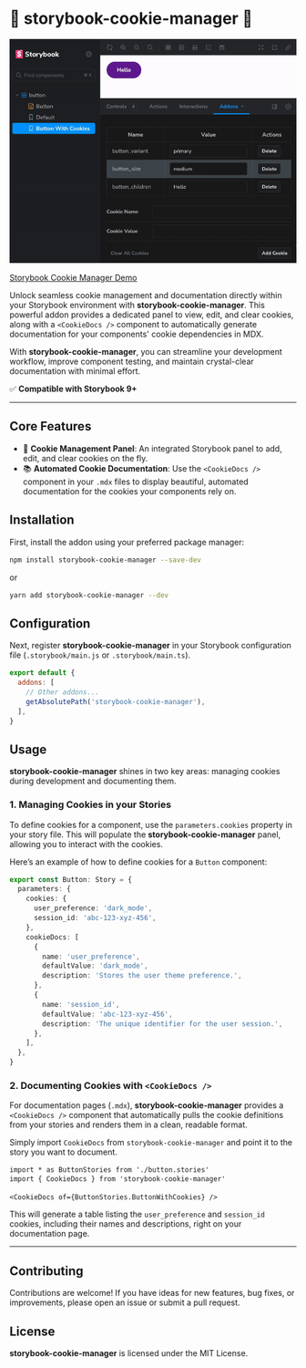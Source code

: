 # 🚀 storybook-cookie-manager 🍪

<div align="center">
  <img src="https://raw.githubusercontent.com/vbeloti/storybook-cookie-manager/refs/heads/main/.github/storybook-cookie-manager.gif" alt="A video of the Storybook Cookie Manager showing how to edit cookies directly from the addon tab" />
</div>

[Storybook Cookie Manager Demo](https://storybook-cookie-manager.pages.dev)

Unlock seamless cookie management and documentation directly within your Storybook environment with **storybook-cookie-manager**. This powerful addon provides a dedicated panel to view, edit, and clear cookies, along with a `<CookieDocs />` component to automatically generate documentation for your components' cookie dependencies in MDX.

With **storybook-cookie-manager**, you can streamline your development workflow, improve component testing, and maintain crystal-clear documentation with minimal effort.

✅ **Compatible with Storybook 9+**

---

## Core Features

- 🍪 **Cookie Management Panel**: An integrated Storybook panel to add, edit, and clear cookies on the fly.
- 📚 **Automated Cookie Documentation**: Use the `<CookieDocs />` component in your `.mdx` files to display beautiful, automated documentation for the cookies your components rely on.

## Installation

First, install the addon using your preferred package manager:

```bash
npm install storybook-cookie-manager --save-dev
```

or

```bash
yarn add storybook-cookie-manager --dev
```

## Configuration

Next, register **storybook-cookie-manager** in your Storybook configuration file (`.storybook/main.js` or `.storybook/main.ts`).

```javascript
export default {
  addons: [
    // Other addons...
    getAbsolutePath('storybook-cookie-manager'),
  ],
}
```

## Usage

**storybook-cookie-manager** shines in two key areas: managing cookies during development and documenting them.

### 1. Managing Cookies in your Stories

To define cookies for a component, use the `parameters.cookies` property in your story file. This will populate the **storybook-cookie-manager** panel, allowing you to interact with the cookies.

Here’s an example of how to define cookies for a `Button` component:

```typescript
export const Button: Story = {
  parameters: {
    cookies: {
      user_preference: 'dark_mode',
      session_id: 'abc-123-xyz-456',
    },
    cookieDocs: [
      {
        name: 'user_preference',
        defaultValue: 'dark_mode',
        description: 'Stores the user theme preference.',
      },
      {
        name: 'session_id',
        defaultValue: 'abc-123-xyz-456',
        description: 'The unique identifier for the user session.',
      },
    ],
  },
}
```

### 2. Documenting Cookies with `<CookieDocs />`

For documentation pages (`.mdx`), **storybook-cookie-manager** provides a `<CookieDocs />` component that automatically pulls the cookie definitions from your stories and renders them in a clean, readable format.

Simply import `CookieDocs` from `storybook-cookie-manager` and point it to the story you want to document.

```mdx
import * as ButtonStories from './button.stories'
import { CookieDocs } from 'storybook-cookie-manager'

<CookieDocs of={ButtonStories.ButtonWithCookies} />
```

This will generate a table listing the `user_preference` and `session_id` cookies, including their names and descriptions, right on your documentation page.

---

## Contributing

Contributions are welcome! If you have ideas for new features, bug fixes, or improvements, please open an issue or submit a pull request.

## License

**storybook-cookie-manager** is licensed under the MIT License.
